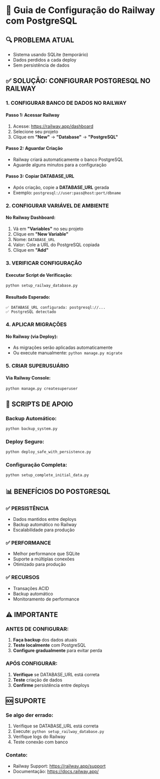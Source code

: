 # 🚀 Guia de Configuração do Railway com PostgreSQL

## 🔍 **PROBLEMA ATUAL**
- Sistema usando SQLite (temporário)
- Dados perdidos a cada deploy
- Sem persistência de dados

## ✅ **SOLUÇÃO: CONFIGURAR POSTGRESQL NO RAILWAY**

### **1. CONFIGURAR BANCO DE DADOS NO RAILWAY**

#### **Passo 1: Acessar Railway**
1. Acesse: https://railway.app/dashboard
2. Selecione seu projeto
3. Clique em **"New"** → **"Database"** → **"PostgreSQL"**

#### **Passo 2: Aguardar Criação**
- Railway criará automaticamente o banco PostgreSQL
- Aguarde alguns minutos para a configuração

#### **Passo 3: Copiar DATABASE_URL**
- Após criação, copie a **DATABASE_URL** gerada
- Exemplo: `postgresql://user:pass@host:port/dbname`

### **2. CONFIGURAR VARIÁVEL DE AMBIENTE**

#### **No Railway Dashboard:**
1. Vá em **"Variables"** no seu projeto
2. Clique em **"New Variable"**
3. Nome: `DATABASE_URL`
4. Valor: Cole a URL do PostgreSQL copiada
5. Clique em **"Add"**

### **3. VERIFICAR CONFIGURAÇÃO**

#### **Executar Script de Verificação:**
```bash
python setup_railway_database.py
```

#### **Resultado Esperado:**
```
✅ DATABASE_URL configurada: postgresql://...
✅ PostgreSQL detectado
```

### **4. APLICAR MIGRAÇÕES**

#### **No Railway (via Deploy):**
- As migrações serão aplicadas automaticamente
- Ou execute manualmente: `python manage.py migrate`

### **5. CRIAR SUPERUSUÁRIO**

#### **Via Railway Console:**
```bash
python manage.py createsuperuser
```

## 🔧 **SCRIPTS DE APOIO**

### **Backup Automático:**
```bash
python backup_system.py
```

### **Deploy Seguro:**
```bash
python deploy_safe_with_persistence.py
```

### **Configuração Completa:**
```bash
python setup_complete_initial_data.py
```

## 📊 **BENEFÍCIOS DO POSTGRESQL**

### **✅ PERSISTÊNCIA**
- Dados mantidos entre deploys
- Backup automático no Railway
- Escalabilidade para produção

### **✅ PERFORMANCE**
- Melhor performance que SQLite
- Suporte a múltiplas conexões
- Otimizado para produção

### **✅ RECURSOS**
- Transações ACID
- Backup automático
- Monitoramento de performance

## ⚠️ **IMPORTANTE**

### **ANTES DE CONFIGURAR:**
1. **Faça backup** dos dados atuais
2. **Teste localmente** com PostgreSQL
3. **Configure gradualmente** para evitar perda

### **APÓS CONFIGURAR:**
1. **Verifique** se DATABASE_URL está correta
2. **Teste** criação de dados
3. **Confirme** persistência entre deploys

## 🆘 **SUPORTE**

### **Se algo der errado:**
1. Verifique se DATABASE_URL está correta
2. Execute: `python setup_railway_database.py`
3. Verifique logs do Railway
4. Teste conexão com banco

### **Contato:**
- Railway Support: https://railway.app/support
- Documentação: https://docs.railway.app/

